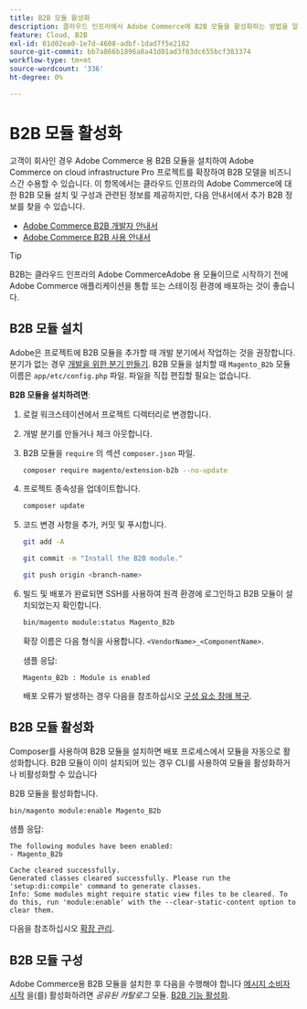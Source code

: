 ```yaml
---
title: B2B 모듈 활성화
description: 클라우드 인프라에서 Adobe Commerce에 B2B 모듈을 활성화하는 방법을 알아봅니다.
feature: Cloud, B2B
exl-id: 01d02ea0-1e7d-4608-adbf-1dad7f5e2182
source-git-commit: bb7a866b1896a8a43d01ad3f83dc655bcf383374
workflow-type: tm+mt
source-wordcount: '336'
ht-degree: 0%

---
```


# B2B 모듈 활성화

고객이 회사인 경우 Adobe Commerce 용 B2B 모듈을 설치하여 Adobe Commerce on cloud infrastructure Pro 프로젝트를 확장하여 B2B 모델을 비즈니스간 수용할 수 있습니다. 이 항목에서는 클라우드 인프라의 Adobe Commerce에 대한 B2B 모듈 설치 및 구성과 관련된 정보를 제공하지만, 다음 안내서에서 추가 B2B 정보를 찾을 수 있습니다.

- [Adobe Commerce B2B 개발자 안내서](https://developer.adobe.com/commerce/webapi/rest/b2b/)
- [Adobe Commerce B2B 사용 안내서](https://experienceleague.adobe.com/docs/commerce-admin/b2b/guide-overview.html)

>[!TIP]
>
>B2B는 클라우드 인프라의 Adobe CommerceAdobe 용 모듈이므로 시작하기 전에 Adobe Commerce 애플리케이션을 통합 또는 스테이징 환경에 배포하는 것이 좋습니다.

## B2B 모듈 설치

Adobe은 프로젝트에 B2B 모듈을 추가할 때 개발 분기에서 작업하는 것을 권장합니다. 분기가 없는 경우 [개발을 위한 분기 만들기](../development/cli-branches.md#create-a-branch-for-development). B2B 모듈을 설치할 때 `Magento_B2b` 모듈 이름은 `app/etc/config.php` 파일. 파일을 직접 편집할 필요는 없습니다.

**B2B 모듈을 설치하려면**:

1. 로컬 워크스테이션에서 프로젝트 디렉터리로 변경합니다.

1. 개발 분기를 만들거나 체크 아웃합니다.

1. B2B 모듈을 `require` 의 섹션 `composer.json` 파일.

   ```bash
   composer require magento/extension-b2b --no-update
   ```

1. 프로젝트 종속성을 업데이트합니다.

   ```bash
   composer update
   ```

1. 코드 변경 사항을 추가, 커밋 및 푸시합니다.

   ```bash
   git add -A
   ```

   ```bash
   git commit -m "Install the B2B module."
   ```

   ```bash
   git push origin <branch-name>
   ```

1. 빌드 및 배포가 완료되면 SSH를 사용하여 원격 환경에 로그인하고 B2B 모듈이 설치되었는지 확인합니다.

   ```bash
   bin/magento module:status Magento_B2b
   ```

   확장 이름은 다음 형식을 사용합니다. `<VendorName>_<ComponentName>`.

   샘플 응답:

   ```terminal
   Magento_B2b : Module is enabled
   ```

   배포 오류가 발생하는 경우 다음을 참조하십시오 [구성 요소 장애 복구](../deploy/recover-failed-deployment.md).

## B2B 모듈 활성화

Composer를 사용하여 B2B 모듈을 설치하면 배포 프로세스에서 모듈을 자동으로 활성화합니다. B2B 모듈이 이미 설치되어 있는 경우 CLI를 사용하여 모듈을 활성화하거나 비활성화할 수 있습니다

B2B 모듈을 활성화합니다.

```bash
bin/magento module:enable Magento_B2b
```

샘플 응답:

```terminal
The following modules have been enabled:
- Magento_B2b

Cache cleared successfully.
Generated classes cleared successfully. Please run the 'setup:di:compile' command to generate classes.
Info: Some modules might require static view files to be cleared. To do this, run 'module:enable' with the --clear-static-content option to clear them.
```

다음을 참조하십시오 [확장 관리](extensions.md).

## B2B 모듈 구성

Adobe Commerce용 B2B 모듈을 설치한 후 다음을 수행해야 합니다 [메시지 소비자 시작](https://experienceleague.adobe.com/docs/commerce-admin/b2b/install.html#start-message-consumers) 을(를) 활성화하려면 _공유된 카탈로그_ 모듈. [B2B 기능 활성화](https://experienceleague.adobe.com/docs/commerce-admin/b2b/enable-basic-features.html).
